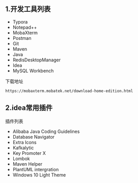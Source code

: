 ## 1.开发工具列表

- Typora
- Notepad++
- MobaXterm
- Postman
- Git
- Maven
- Java
- RedisDesktopManager
- Idea
- MySQL Workbench

下载地址

```
https://mobaxterm.mobatek.net/download-home-edition.html
```



## 2.idea常用插件

插件列表

- Alibaba Java Coding Guidelines
- Database Navigator
- Extra Icons
- Kafkalytic
- Key Promoter X
- Lombok
- Maven Helper
- PlantUML intergration
- Windows 10 Light Theme
